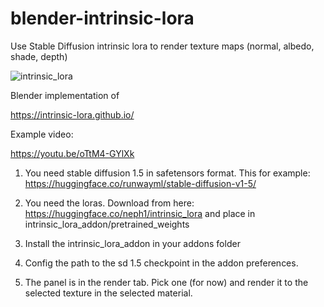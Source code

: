# blender-intrinsic-lora
Use Stable Diffusion intrinsic lora to render texture maps (normal, albedo, shade, depth)

![intrinsic_lora](https://github.com/neph1/blender-intrinsic-lora/assets/7988802/0b63d94a-1e5d-4792-8893-b88e6e2cf496)


Blender implementation of 

https://intrinsic-lora.github.io/


Example video:

https://youtu.be/oTtM4-GYlXk


1. You need stable diffusion 1.5 in safetensors format. This for example: https://huggingface.co/runwayml/stable-diffusion-v1-5/

2. You need the loras. Download from here: https://huggingface.co/neph1/intrinsic_lora and place in intrinsic_lora_addon/pretrained_weights

3. Install the intrinsic_lora_addon in your addons folder

4. Config the path to the sd 1.5 checkpoint in the addon preferences.

5. The panel is in the render tab. Pick one (for now) and render it to the selected texture in the selected material.
